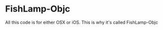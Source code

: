 FishLamp-Objc
=============

All this code is for either OSX or iOS. This is why it's called FishLamp-Objc
